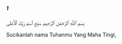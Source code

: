 ##### 1

<span class="ayah">بِسْمِ ٱللَّهِ ٱلرَّحْمَٰنِ ٱلرَّحِيمِ سَبِّحِ ٱسْمَ رَبِّكَ ٱلْأَعْلَى</span>

<span class="ayah_translation">Sucikanlah nama Tuhanmu Yang Maha Tingi,</span>
